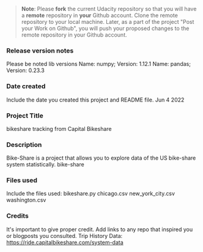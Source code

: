 >**Note**: Please **fork** the current Udacity repository so that you will have a **remote** repository in **your** Github account. Clone the remote repository to your local machine. Later, as a part of the project "Post your Work on Github", you will push your proposed changes to the remote repository in your Github account.

### Release version notes
Please be noted lib versions
Name: numpy; Version: 1.12.1
Name: pandas; Version: 0.23.3

### Date created
Include the date you created this project and README file.
Jun 4 2022

### Project Title
bikeshare tracking from Capital Bikeshare

### Description
Bike-Share is a project that allows you to explore data of the US bike-share system statistically. bike-share

### Files used
Include the files used: bikeshare.py chicago.csv new_york_city.csv washington.csv

### Credits
It's important to give proper credit. Add links to any repo that inspired you or blogposts you consulted.
Trip History Data: https://ride.capitalbikeshare.com/system-data
